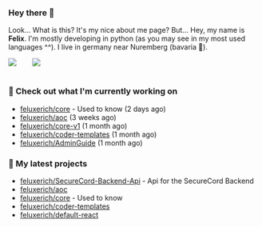 ### Hey there 👋

Look... What is this? It's my nice about me page? But... Hey, my name is **Felix**. I'm mostly developing in python (as you may see in my most used languages ^^). I live in germany near Nuremberg (bavaria :beers:).
<div style="display: flex; flex-direction: row">
<img align="left" style="margin-right: 1rem" src="https://github-readme-stats.vercel.app/api?username=Feluxerich&theme=dark&show_icons=true&count_private=true">
<img align="right" style="margin-left: 1rem" src="https://github-readme-stats.vercel.app/api/top-langs/?username=Feluxerich&theme=dark">
</div>
<br style="visibility: hidden; width: 100%" />

### :construction_worker: Check out what I'm currently working on

- [feluxerich/core](https://github.com/feluxerich/core) - Used to know (2 days ago)
- [feluxerich/aoc](https://github.com/feluxerich/aoc) (3 weeks ago)
- [feluxerich/core-v1](https://github.com/feluxerich/core-v1) (1 month ago)
- [feluxerich/coder-templates](https://github.com/feluxerich/coder-templates) (1 month ago)
- [feluxerich/AdminGuide](https://github.com/feluxerich/AdminGuide) (1 month ago)

### :seedling: My latest projects

- [feluxerich/SecureCord-Backend-Api](https://github.com/feluxerich/SecureCord-Backend-Api) - Api for the SecureCord Backend
- [feluxerich/aoc](https://github.com/feluxerich/aoc)
- [feluxerich/core](https://github.com/feluxerich/core) - Used to know
- [feluxerich/coder-templates](https://github.com/feluxerich/coder-templates)
- [feluxerich/default-react](https://github.com/feluxerich/default-react)
